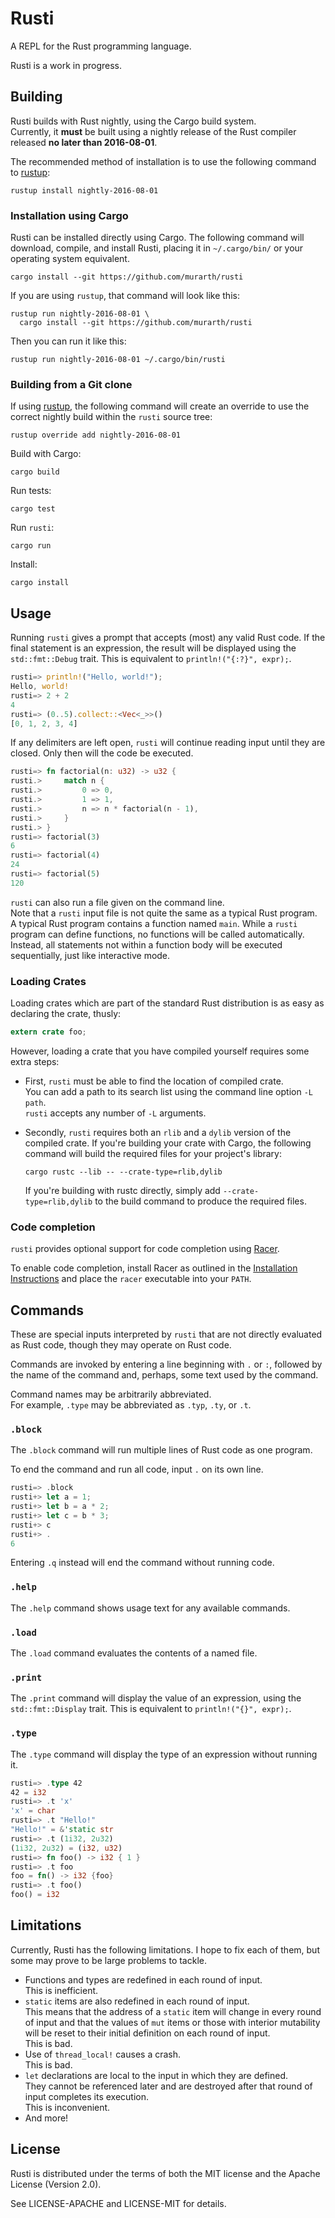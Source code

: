 # Rusti

A REPL for the Rust programming language.

Rusti is a work in progress.

## Building

Rusti builds with Rust nightly, using the Cargo build system.  
Currently, it **must** be built using a nightly release of the Rust compiler
released **no later than 2016-08-01**.

The recommended method of installation is to use the following command to
[rustup](https://github.com/rust-lang-nursery/rustup.rs):

    rustup install nightly-2016-08-01

### Installation using Cargo

Rusti can be installed directly using Cargo. The following command will
download, compile, and install Rusti, placing it in `~/.cargo/bin/` or your
operating system equivalent.

    cargo install --git https://github.com/murarth/rusti

If you are using `rustup`, that command will look like this:

    rustup run nightly-2016-08-01 \
      cargo install --git https://github.com/murarth/rusti

Then you can run it like this:

    rustup run nightly-2016-08-01 ~/.cargo/bin/rusti

### Building from a Git clone

If using [rustup](https://github.com/rust-lang-nursery/rustup.rs),
the following command will create an override to use the correct nightly build
within the `rusti` source tree:

    rustup override add nightly-2016-08-01

Build with Cargo:

    cargo build

Run tests:

    cargo test

Run `rusti`:

    cargo run

Install:

    cargo install

## Usage

Running `rusti` gives a prompt that accepts (most) any valid Rust code.
If the final statement is an expression, the result will be displayed using the
`std::fmt::Debug` trait. This is equivalent to `println!("{:?}", expr);`.

```rust
rusti=> println!("Hello, world!");
Hello, world!
rusti=> 2 + 2
4
rusti=> (0..5).collect::<Vec<_>>()
[0, 1, 2, 3, 4]
```

If any delimiters are left open, `rusti` will continue reading input until they are closed.
Only then will the code be executed.

```rust
rusti=> fn factorial(n: u32) -> u32 {
rusti.>     match n {
rusti.>         0 => 0,
rusti.>         1 => 1,
rusti.>         n => n * factorial(n - 1),
rusti.>     }
rusti.> }
rusti=> factorial(3)
6
rusti=> factorial(4)
24
rusti=> factorial(5)
120
```

`rusti` can also run a file given on the command line.  
Note that a `rusti` input file is not quite the same as a typical Rust program.
A typical Rust program contains a function named `main`. While a `rusti`
program can define functions, no functions will be called automatically.
Instead, all statements not within a function body will be executed sequentially,
just like interactive mode.

### Loading Crates

Loading crates which are part of the standard Rust distribution is as easy as
declaring the crate, thusly:

```rust
extern crate foo;
```

However, loading a crate that you have compiled yourself requires some extra steps:

* First, `rusti` must be able to find the location of compiled crate.  
  You can add a path to its search list using the command line option `-L path`.  
  `rusti` accepts any number of `-L` arguments.
* Secondly, `rusti` requires both an `rlib` and a `dylib` version of the
  compiled crate. If you're building your crate with Cargo, the following
  command will build the required files for your project's library:

      cargo rustc --lib -- --crate-type=rlib,dylib

  If you're building with rustc directly, simply add `--crate-type=rlib,dylib`
  to the build command to produce the required files.

### Code completion

`rusti` provides optional support for code completion using [Racer](https://github.com/phildawes/racer).

To enable code completion, install Racer as outlined in the [Installation Instructions](https://github.com/phildawes/racer#installation) and place the `racer` executable into your `PATH`.

## Commands

These are special inputs interpreted by `rusti` that are not directly
evaluated as Rust code, though they may operate on Rust code.

Commands are invoked by entering a line beginning with `.` or `:`, followed by the
name of the command and, perhaps, some text used by the command.

Command names may be arbitrarily abbreviated.  
For example, `.type` may be abbreviated as `.typ`, `.ty`, or `.t`.

### `.block`

The `.block` command will run multiple lines of Rust code as one program.

To end the command and run all code, input `.` on its own line.

```rust
rusti=> .block
rusti+> let a = 1;
rusti+> let b = a * 2;
rusti+> let c = b * 3;
rusti+> c
rusti+> .
6
```

Entering `.q` instead will end the command without running code.

### `.help`

The `.help` command shows usage text for any available commands.

### `.load`

The `.load` command evaluates the contents of a named file.

### `.print`

The `.print` command will display the value of an expression, using the
`std::fmt::Display` trait. This is equivalent to `println!("{}", expr);`.

### `.type`

The `.type` command will display the type of an expression without running it.

```rust
rusti=> .type 42
42 = i32
rusti=> .t 'x'
'x' = char
rusti=> .t "Hello!"
"Hello!" = &'static str
rusti=> .t (1i32, 2u32)
(1i32, 2u32) = (i32, u32)
rusti=> fn foo() -> i32 { 1 }
rusti=> .t foo
foo = fn() -> i32 {foo}
rusti=> .t foo()
foo() = i32
```

## Limitations

Currently, Rusti has the following limitations.
I hope to fix each of them, but some may prove to be large problems to tackle.

* Functions and types are redefined in each round of input.  
  This is inefficient.
* `static` items are also redefined in each round of input.  
  This means that the address of a `static` item will change in every round
  of input and that the values of `mut` items or those with interior mutability
  will be reset to their initial definition on each round of input.  
  This is bad.
* Use of `thread_local!` causes a crash.  
  This is bad.
* `let` declarations are local to the input in which they are defined.  
  They cannot be referenced later and are destroyed after that round of input
  completes its execution.  
  This is inconvenient.
* And more!

## License

Rusti is distributed under the terms of both the MIT license and the
Apache License (Version 2.0).

See LICENSE-APACHE and LICENSE-MIT for details.
